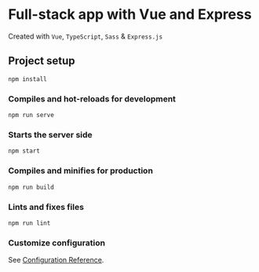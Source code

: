 # Full-stack app with Vue and Express
Created with `Vue`, `TypeScript`, `Sass` & `Express.js`
## Project setup
```
npm install
```

### Compiles and hot-reloads for development
```
npm run serve
```

### Starts the server side
```
npm start
```

### Compiles and minifies for production
```
npm run build
```

### Lints and fixes files
```
npm run lint
```

### Customize configuration
See [Configuration Reference](https://cli.vuejs.org/config/).
